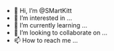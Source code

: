 - 👋 Hi, I’m @SMartKitt
- 👀 I’m interested in ...
- 🌱 I’m currently learning ...
- 💞️ I’m looking to collaborate on ...
- 📫 How to reach me ...

<!---
SMartKitt/SMartKitt is a ✨ special ✨ repository because its `README.md` (this file) appears on your GitHub profile.
You can click the Preview link to take a look at your changes.
--->
